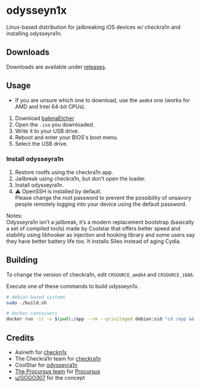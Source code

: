 # odysseyn1x

Linux-based distribution for jailbreaking iOS devices w/ checkra1n and installing odysseyra1n.

## Downloads

Downloads are available under [releases](https://github.com/raspberryenvoie/odysseyn1x/releases).

## Usage

* If you are unsure which one to download, use the ``amd64`` one (works for AMD and Intel 64-bit CPUs).
1. Download [balenaEtcher](https://www.balena.io/etcher/)
2. Open the ``.iso`` you downloaded.
3. Write it to your USB drive.
4. Reboot and enter your BIOS's boot menu.
5. Select the USB drive.

### Install odysseyra1n
1. Restore rootfs using the checkra1n app.
2. Jailbreak using checkra1n, but don’t open the loader.
3. Install odysseyra1n.
4. ⚠️ OpenSSH is installed by default.\
Please change the root password to prevent the possibility of unsavory people remotely logging into your device using the default password.

Notes:\
Odysseyra1n isn’t a jailbreak, it’s a modern replacement bootstrap (basically a set of compiled tools) made by Coolstar that offers better speed and stability using libhooker as injection and hooking library and some users say they have better battery life too. It installs Sileo instead of aging Cydia.
## Building

To change the version of checkra1n, edit ``CRSOURCE_amd64`` and ``CRSOURCE_i686``.

Execute one of these commands to build odysseyn1x.
```sh
# debian-based systems
sudo ./build.sh

# docker containers
docker run -it -v $(pwd):/app --rm --privileged debian:sid "cd /app && /app/build.sh"
```
## Credits
- Asineth for [checkn1x](https://github.com/asineth/checkn1x)
- The Checkra1n team for [checkra1n](https://checkra.in)
- CoolStar for [odysseyra1n](https://github.com/coolstar/Odyssey-bootstrap)
- [The Procursus team](https://github.com/ProcursusTeam/) for [Procursus](https://github.com/ProcursusTeam/Procursus)
- [u/GOGO307](https://www.reddit.com/user/GOGO307/) for the concept
